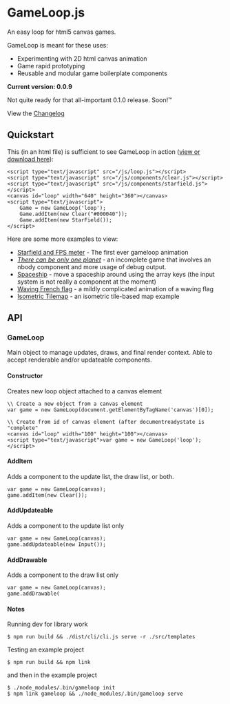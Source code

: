 # GameLoop.js
An easy loop for html5 canvas games.

GameLoop is meant for these uses:
* Experimenting with 2D html canvas animation
* Game rapid prototyping
* Reusable and modular game boilerplate components

**Current version: 0.0.9**

Not quite ready for that all-important 0.1.0 release.  Soon!&trade;

View the [Changelog][changelog]

## Quickstart
This (in an html file) is sufficient to see GameLoop in action ([view or download here][minimal]):

    <script type="text/javascript" src="/js/loop.js"></script>
    <script type="text/javascript" src="/js/components/clear.js"></script>
    <script type="text/javascript" src="/js/components/starfield.js"></script>
    <canvas id="loop" width="640" height="360"></canvas>
    <script type="text/javascript">
        Game = new GameLoop('loop');
        Game.addItem(new Clear("#000040"));
        Game.addItem(new StarField());
    </script>

Here are some more examples to view:
* [Starfield and FPS meter][examples] - The first ever gameloop animation
* [*There can be only one planet*][tcboop] - an incomplete game that involves an nbody component and more usage of debug output.
* [Spaceship][space] - move a spaceship around using the array keys (the input system is not really a component at the moment)
* [Waving French flag][flag] - a mildly complicated animation of a waving flag
* [Isometric Tilemap][tilemap] - an isometric tile-based map example

## API

### GameLoop
Main object to manage updates, draws, and final render context.  Able to accept renderable and/or updateable components.

#### Constructor
Creates new loop object attached to a canvas element

    \\ Create a new object from a canvas element
    var game = new GameLoop(document.getElementByTagName('canvas')[0]);

    \\ Create from id of canvas element (after documentreadystate is "complete"
    <canvas id="loop" width="100" height="100"></canvas>
    <script type="text/javascript">var game = new GameLoop('loop');</script>

#### AddItem
Adds a component to the update list, the draw list, or both.

    var game = new GameLoop(canvas);
    game.addItem(new Clear());

#### AddUpdateable
Adds a component to the update list only

    var game = new GameLoop(canvas);
    game.addUpdateable(new Input());

#### AddDrawable
Adds a component to the draw list only

    var game = new GameLoop(canvas);
    game.addDrawable(
    
    
#### Notes
Running dev for library work
```
$ npm run build && ./dist/cli/cli.js serve -r ./src/templates
```

Testing an example project
```
$ npm run build && npm link
```

and then in the example project
```
$ ./node_modules/.bin/gameloop init
$ npm link gameloop && ./node_modules/.bin/gameloop serve
```

[changelog]: changelog.md
[minimal]: \examples\minimal\
[tcboop]: \examples\tcboo\
[space]: \examples\space\
[flag]: \examples\flag\
[examples]: \examples
[tilemap]: \examples\tilemap\

